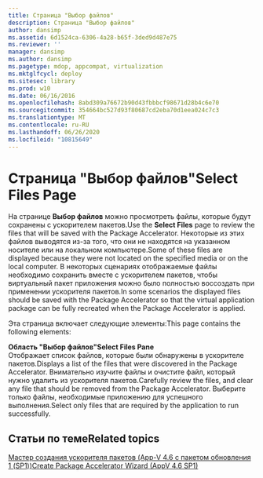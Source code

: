 ```yaml
---
title: Страница "Выбор файлов"
description: Страница "Выбор файлов"
author: dansimp
ms.assetid: 6d1524ca-6306-4a28-b65f-3ded9d487e75
ms.reviewer: ''
manager: dansimp
ms.author: dansimp
ms.pagetype: mdop, appcompat, virtualization
ms.mktglfcycl: deploy
ms.sitesec: library
ms.prod: w10
ms.date: 06/16/2016
ms.openlocfilehash: 8abd309a76672b90d43fbbbcf98671d28b4c6e70
ms.sourcegitcommit: 354664bc527d93f80687cd2eba70d1eea024c7c3
ms.translationtype: MT
ms.contentlocale: ru-RU
ms.lasthandoff: 06/26/2020
ms.locfileid: "10815649"
---
```

# <span data-ttu-id="ddeda-103">Страница "Выбор файлов"</span><span class="sxs-lookup"><span data-stu-id="ddeda-103">Select Files Page</span></span>


<span data-ttu-id="ddeda-104">На странице **Выбор файлов** можно просмотреть файлы, которые будут сохранены с ускорителем пакетов.</span><span class="sxs-lookup"><span data-stu-id="ddeda-104">Use the **Select Files** page to review the files that will be saved with the Package Accelerator.</span></span> <span data-ttu-id="ddeda-105">Некоторые из этих файлов выводятся из-за того, что они не находятся на указанном носителе или на локальном компьютере.</span><span class="sxs-lookup"><span data-stu-id="ddeda-105">Some of these files are displayed because they were not located on the specified media or on the local computer.</span></span> <span data-ttu-id="ddeda-106">В некоторых сценариях отображаемые файлы необходимо сохранить вместе с ускорителем пакетов, чтобы виртуальный пакет приложения можно было полностью воссоздать при применении ускорителя пакетов.</span><span class="sxs-lookup"><span data-stu-id="ddeda-106">In some scenarios the displayed files should be saved with the Package Accelerator so that the virtual application package can be fully recreated when the Package Accelerator is applied.</span></span>

<span data-ttu-id="ddeda-107">Эта страница включает следующие элементы:</span><span class="sxs-lookup"><span data-stu-id="ddeda-107">This page contains the following elements:</span></span>

<a href="" id="select-files-pane"></a>**<span data-ttu-id="ddeda-108">Область "Выбор файлов"</span><span class="sxs-lookup"><span data-stu-id="ddeda-108">Select Files Pane</span></span>**  
<span data-ttu-id="ddeda-109">Отображает список файлов, которые были обнаружены в ускорителе пакетов.</span><span class="sxs-lookup"><span data-stu-id="ddeda-109">Displays a list of the files that were discovered in the Package Accelerator.</span></span> <span data-ttu-id="ddeda-110">Внимательно изучите файлы и очистите файл, который нужно удалить из ускорителя пакетов.</span><span class="sxs-lookup"><span data-stu-id="ddeda-110">Carefully review the files, and clear any file that should be removed from the Package Accelerator.</span></span> <span data-ttu-id="ddeda-111">Выберите только файлы, необходимые приложению для успешного выполнения.</span><span class="sxs-lookup"><span data-stu-id="ddeda-111">Select only files that are required by the application to run successfully.</span></span>

## <span data-ttu-id="ddeda-112">Статьи по теме</span><span class="sxs-lookup"><span data-stu-id="ddeda-112">Related topics</span></span>


[<span data-ttu-id="ddeda-113">Мастер создания ускорителя пакетов (App-V 4.6 с пакетом обновления 1 (SP1))</span><span class="sxs-lookup"><span data-stu-id="ddeda-113">Create Package Accelerator Wizard (AppV 4.6 SP1)</span></span>](create-package-accelerator-wizard--appv-46-sp1-.md)

 

 






